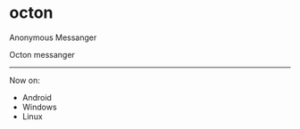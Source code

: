 # octon
Anonymous Messanger

Octon messanger
_________________________________________

Now on:
 - Android
 - Windows
 - Linux
